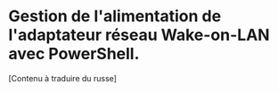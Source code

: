 # Gestion de l'alimentation de l'adaptateur réseau Wake-on-LAN avec PowerShell.

[Contenu à traduire du russe]